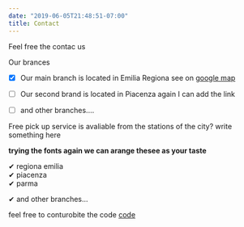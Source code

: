 ```yaml
---
date: "2019-06-05T21:48:51-07:00" 
title: Contact
---
```



Feel free the contac us 

Our brances

- [x] Our main branch is located in Emilia Regiona see on
 [google map](https://www.google.com/maps/place/The+Latter+Glory+Ministries+International/@44.7199995,10.6490639,17z/data=!3m1!4b1!4m5!3m4!1s0x47801c6450cb459d:0xbb1ad014aa6bc54b!8m2!3d44.7199995!4d10.6512526)

- [ ] Our second brand is located in Piacenza again I can add the link 

- [ ] and other branches....

Free pick up service is avaliable from the stations of the city? write something here

**trying the fonts again we can arange thesee as your taste**

<p>&#10004; regiona emilia <br>&#10004; piacenza<br>&#10004; parma<p>


<p>&#10004; and other branches...  <p>



feel free to conturobite the code [code](https://github.com/seymakalay/Church)